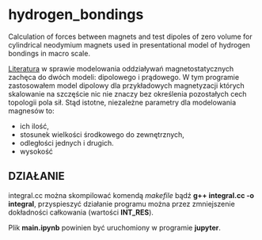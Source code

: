 # hydrogen_bondings
Calculation of forces between magnets and test dipoles of zero volume for cylindrical neodymium magnets used in presentational model of hydrogen bondings in macro scale.

[Literatura](http://dsp.vscht.cz/konference_matlab/matlab07/prispevky/kosek_mikolanda/kosek_mikolanda.pdf) w sprawie modelowania oddziaływań magnetostatycznych zachęca do dwóch modeli: dipolowego i prądowego. W tym programie zastosowałem model dipolowy dla przykładowych magnetyzacji których skalowanie na szczęście nic nie znaczy bez określenia pozostałych cech topologii pola sił. Stąd istotne, niezależne parametry dla modelowania magnesów to:
- ich ilość,
- stosunek wielkości środkowego do zewnętrznych,
- odległości jednych i drugich.
- wysokość

## DZIAŁANIE
integral.cc można skompilować komendą _makefile_ bądź __g++ integral.cc -o integral__, przyspieszyć działanie programu można przez zmniejszenie dokładności całkowania (wartości __INT_RES__).

Plik __main.ipynb__  powinien być uruchomiony w programie __jupyter__.

